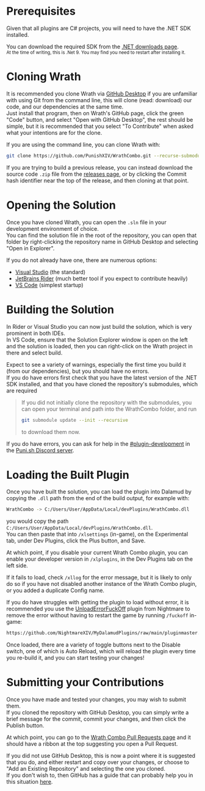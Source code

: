 # Prerequisites

Given that all plugins are C# projects, you will need to have the .NET SDK installed.

You can download the required SDK from the [.NET downloads page](https://dotnet.microsoft.com/en-us/download).\
<sup>At the time of writing, this is .Net 9. You may find you need to restart 
after installing it.</sup>

# Cloning Wrath
It is recommended you clone Wrath via [GitHub Desktop](https://github.com/apps/desktop) if you are unfamiliar
with using Git from the command line, this will clone (read: download) our code, 
and our dependencies at the same time.\
Just install that program, then on Wrath's GitHub page, click the green "Code"
button, and select "Open with GitHub Desktop", the rest should be simple, but it 
is recommended that you select "To Contribute" when asked what your intentions 
are for the clone.

If you are using the command line, you can clone Wrath with:
```bash
git clone https://github.com/PunishXIV/WrathCombo.git --recurse-submodules
```

If you are trying to build a previous release, you can instead download the 
source code `.zip` file from the [releases page](https://github.com/PunishXIV/WrathCombo/releases), or by clicking the Commit hash
identifier near the top of the release, and then cloning at that point.

# Opening the Solution
Once you have cloned Wrath, you can open the `.sln` file in your development
environment of choice.\
You can find the solution file in the root of the repository, you can open that 
folder by right-clicking the repository name in GitHub Desktop and selecting
"Open in Explorer".

If you do not already have one, there are numerous options:
- [Visual Studio](https://visualstudio.microsoft.com/) (the standard)
- [JetBrains Rider](https://www.jetbrains.com/rider/) (much better tool if you expect
  to contribute heavily)
- [VS Code](https://code.visualstudio.com/) (simplest startup)

# Building the Solution
In Rider or Visual Studio you can now just build the solution, which is very 
prominent in both IDEs.\
In VS Code, ensure that the Solution Explorer window is open on the left and the 
solution is loaded, then you can right-click on the Wrath project in there and 
select build.

Expect to see a variety of warnings, especially the first time you build it (from 
our dependencies), but you should have no errors.\
If you do have errors first check that you have the latest version of the .NET SDK
installed, and that you have cloned the repository's submodules, which are required

> If you did not initially clone the repository with the submodules, you can open 
> your terminal and path into the WrathCombo folder, and run
> ```bash
> git submodule update --init --recursive
> ```
> to download them now.

If you do have errors, you can ask for help in the [#plugin-development](https://discord.com/channels/1001823907193552978/1164253241350037624) in the
[Puni.sh Discord server](https://discord.gg/Zzrcc8kmvy).

# Loading the Built Plugin
Once you have built the solution, you can load the plugin into Dalamud by copying 
the `.dll` path from the end of the build output, for example with:
```bash
WrathCombo -> C:/Users/User/AppData/Local/devPlugins/WrathCombo.dll
```
you would copy the path `C:/Users/User/AppData/Local/devPlugins/WrathCombo.dll`.\
You can then paste that into `/xlsettings` (in-game), on the Experimental tab,
under Dev Plugins, click the Plus button, and Save.

At which point, if you disable your current Wrath Combo plugin, you can enable 
your developer version in `/xlplugins`, in the Dev Plugins tab on the left side.

If it fails to load, check `/xllog` for the error message, but it is likely to 
only do so if you have not disabled another instance of the Wrath Combo plugin, 
or you added a duplicate Config name.

If you do have struggles with getting the plugin to load without error, it is 
recommended you use the [UnloadErrorFuckOff](https://github.com/NightmareXIV/UnloadErrorFuckOff) plugin from Nightmare to remove the 
error without having to restart the game by running `/fuckoff` in-game:
```bash
https://github.com/NightmareXIV/MyDalamudPlugins/raw/main/pluginmaster.json
```

Once loaded, there are a variety of toggle buttons next to the Disable switch, 
one of which is Auto Reload, which will reload the plugin every time you re-build it,
and you can start testing your changes!

# Submitting your Contributions
Once you have made and tested your changes, you may wish to submit them.\
If you cloned the repository with GitHub Desktop, you can simply write a brief 
message for the commit, commit your changes, and then click the Publish button.

At which point, you can go to the [Wrath Combo Pull Requests page](http://github.com/PunishXIV/WrathCombo/pulls) and it should
have a ribbon at the top suggesting you open a Pull Request.

If you did not use GitHub Desktop, this is now a point where it is suggested that 
you do, and either restart and copy over your changes, or choose to "Add an 
Existing Repository" and selecting the one you cloned.\
If you don't wish to, then GitHub has a guide that can probably help you in this 
situation [here](https://docs.github.com/en/desktop/overview/creating-your-first-repository-using-github-desktop).